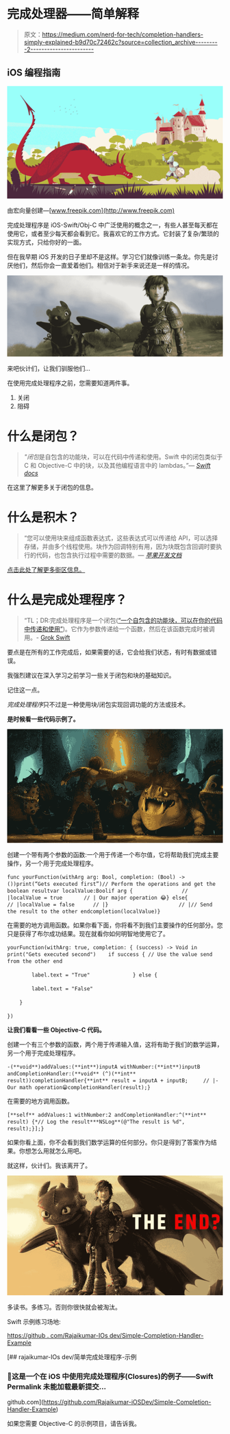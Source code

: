 # 完成处理器——简单解释

> 原文：<https://medium.com/nerd-for-tech/completion-handlers-simply-explained-b9d70c72462c?source=collection_archive---------2----------------------->

## iOS 编程指南

![](img/b7d2200ae49c48ce1704859b90adc670.png)

由宏向量创建—[www.freepik.com](http://www.freepik.com)

完成处理程序是 iOS-Swift/Obj-C 中广泛使用的概念之一，有些人甚至每天都在使用它，或者至少每天都会看到它。我喜欢它的工作方式。它封装了复杂/繁琐的实现方式，只给你好的一面。

但在我早期 iOS 开发的日子里却不是这样。学习它们就像训练一条龙。你先是讨厌他们，然后你会一直爱着他们。相信对于新手来说还是一样的情况。

![](img/32fe689e2baa353d2fb1bcad294314e3.png)

来吧伙计们，让我们驯服他们…

在使用完成处理程序之前，您需要知道两件事。

1.  关闭
2.  阻碍

# 什么是闭包？

> *"闭包*是自包含的功能块，可以在代码中传递和使用。Swift 中的闭包类似于 C 和 Objective-C 中的块，以及其他编程语言中的 lambdas。”— [*Swift docs*](https://docs.swift.org/swift-book/LanguageGuide/Closures.html)

在这里了解更多关于闭包的信息。

# 什么是积木？

> “您可以使用块来组成函数表达式，这些表达式可以传递给 API，可以选择存储，并由多个线程使用。块作为回调特别有用，因为块既包含回调时要执行的代码，也包含执行过程中需要的数据。— [*苹果开发文档*](https://developer.apple.com/library/archive/documentation/Cocoa/Conceptual/Blocks/Articles/00_Introduction.html)

[点击此处了解更多街区信息。](https://developer.apple.com/library/archive/documentation/Cocoa/Conceptual/Blocks/Articles/bxGettingStarted.html)

# 什么是完成处理程序？

> “TL；DR:完成处理程序是一个闭包([“一个自包含的功能块，可以在你的代码中传递和使用”](https://developer.apple.com/library/content/documentation/Swift/Conceptual/Swift_Programming_Language/Closures.html))。它作为参数传递给一个函数，然后在该函数完成时被调用。- [Grok Swift](https://grokswift.com/completion-handler-faqs/)

要点是在所有的工作完成后，如果需要的话，它会给我们状态，有时有数据或错误。

我强烈建议在深入学习之前学习一些关于闭包和块的基础知识。

记住这一点。

*完成处理程序*只不过是一种使用块/闭包实现回调功能的方法或技术。

**是时候看一些代码示例了。**

![](img/bf448abbf300bd04611628d11196c9c9.png)

创建一个带有两个参数的函数:一个用于传递一个布尔值，它将帮助我们完成主要操作，另一个用于完成处理程序。

```
func yourFunction(withArg arg: Bool, completion: (Bool) -> ())print(“Gets executed first”)// Perform the operations and get the boolean resultvar localValue:Boolif arg {                // |localValue = true       // | Our major operation 😂} else{                 // |localValue = false      // |}                       // |// Send the result to the other endcompletion(localValue)}
```

在需要的地方调用函数。如果你看下面，你将看不到我们主要操作的任何部分。您只是获得了布尔成功结果。现在就看你如何明智地使用它了。

```
yourFunction(withArg: true, completion: { (success) -> Void in print("Gets executed second")    if success { // Use the value send from the other end  

        label.text = "True"              } else {     

        label.text = "False"    

    }       

})
```

**让我们看看一些 Objective-C 代码。**

创建一个有三个参数的函数，两个用于传递输入值，这将有助于我们的数学运算，另一个用于完成处理程序。

```
-(**void**)addValues:(**int**)inputA withNumber:(**int**)inputB andCompletionHandler:(**void** (^)(**int** result))completionHandler{**int** result = inputA + inputB;     // |- Our math operation😁completionHandler(result);}
```

在需要的地方调用函数。

```
[**self** addValues:1 withNumber:2 andCompletionHandler:^(**int** result) {*// Log the result***NSLog**(@"The result is %d", result);}];}
```

如果你看上面，你不会看到我们数学运算的任何部分。你只是得到了答案作为结果。你想怎么用就怎么用吧。

就这样，伙计们。我该离开了。

![](img/7777dfed840e4d55f1f87c0897b524e8.png)

多读书。多练习。否则你很快就会被淘汰。

Swift 示例练习场地:

[https://github . com/Rajaikumar-IOs dev/Simple-Completion-Handler-Example](https://github.com/Rajaikumar-iOSDev/Simple-Completion-Handler-Example)

[](https://github.com/Rajaikumar-iOSDev/Simple-Completion-Handler-Example) [## rajaikumar-IOs dev/简单完成处理程序-示例

### 🏺这是一个在 iOS 中使用完成处理程序(Closures)的例子——Swift Permalink 未能加载最新提交…

github.com](https://github.com/Rajaikumar-iOSDev/Simple-Completion-Handler-Example) 

如果您需要 Objective-C 的示例项目，请告诉我。